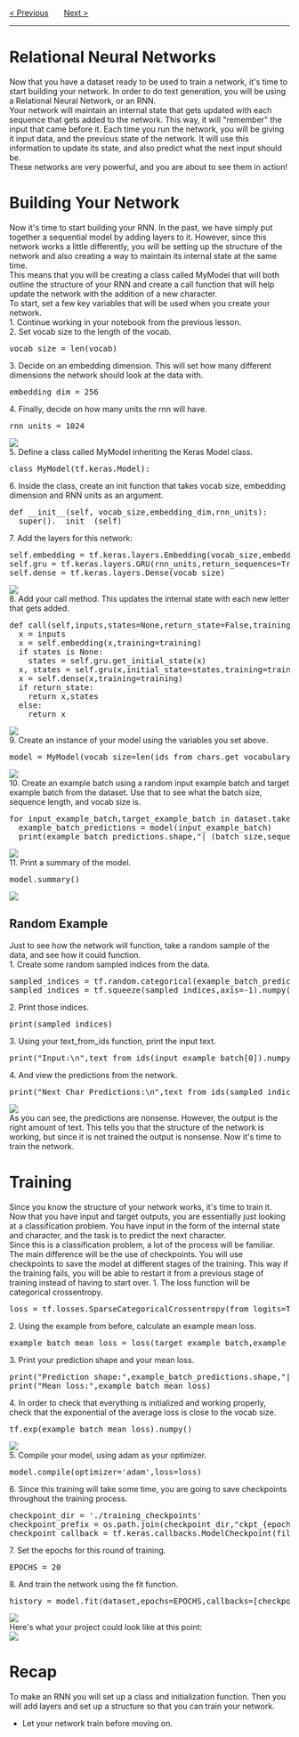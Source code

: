 <a href="/v4/Text-Generation/Text-Generation-with-RNN.md">&lt; Previous</a>
&nbsp;&nbsp;&nbsp;&nbsp;&nbsp;
<a href="/v4/Text-Generation/Generate-Text-with-RNN.md">Next &gt;</a>
<hr>
<h1>Relational Neural Networks</h1>
Now that you have a dataset ready to be used to train a network, it's time to start building your network. In order to do text generation, you will be using a Relational Neural Network, or an RNN.
<br>
Your network will maintain an internal state that gets updated with each sequence that gets added to the network. This way, it will "remember" the input that came before it. Each time you run the network, you will be giving it input data, and the previous state of the network. It will use this information to update its state, and also predict what the next input should be. 
<br>
These networks are very powerful, and you are about to see them in action!
<h1>Building Your Network</h1>
Now it's time to start building your RNN. In the past, we have simply put together a sequential model by adding layers to it. However, since this network works a little differently, you will be setting up the structure of the network and also creating a way to maintain its internal state at the same time. 
<br>
This means that you will be creating a class called MyModel that will both outline the structure of your RNN and create a call function that will help update the network with the addition of a new character.
<br>
To start, set a few key variables that will be used when you create your network.
<br>
1. Continue working in your notebook from the previous lesson.
<br>
2. Set vocab size to the length of the vocab.
<pre>vocab_size = len(vocab)</pre>
3. Decide on an embedding dimension. This will set how many different dimensions the network should look at the data with.
<pre>embedding_dim = 256</pre>
4. Finally, decide on how many units the rnn will have.
<pre>rnn_units = 1024</pre>
<img src="https://i.imgur.com/yHR5qcx.png">
<br>
5. Define a class called MyModel inheriting the Keras Model class.
<pre>class MyModel(tf.keras.Model):</pre>
6. Inside the class, create an init function that takes vocab size, embedding dimension and RNN units as an argument. 
<pre>
def __init__(self, vocab_size,embedding_dim,rnn_units):
  super().__init__(self)
</pre>
7. Add the layers for this network:
<pre>
self.embedding = tf.keras.layers.Embedding(vocab_size,embedding_dim) 
self.gru = tf.keras.layers.GRU(rnn_units,return_sequences=True,return_state=True)
self.dense = tf.keras.layers.Dense(vocab_size)
</pre>
<img src="https://i.imgur.com/QucIw70.png">
<br>
8. Add your call method. This updates the internal state with each new letter that gets added.
<pre>
def call(self,inputs,states=None,return_state=False,training=False):
  x = inputs
  x = self.embedding(x,training=training)
  if states is None:
    states = self.gru.get_initial_state(x)
  x, states = self.gru(x,initial_state=states,training=training)
  x = self.dense(x,training=training)
  if return_state:
    return x,states
  else:
    return x
</pre>
<img src="https://i.imgur.com/W441cTe.png">
<br>
9. Create an instance of your model using the variables you set above.
<pre>model = MyModel(vocab_size=len(ids_from_chars.get_vocabulary()),embedding_dim=embedding_dim,rnn_units=rnn_units)</pre>
<img src="https://i.imgur.com/rHAFgyh.png">
<br>
10. Create an example batch using a random input example batch and target example batch from the dataset. Use that to see what the batch size, sequence length, and vocab size is.
<pre>
for input_example_batch,target_example_batch in dataset.take(1): 
  example_batch_predictions = model(input_example_batch) 
  print(example_batch_predictions.shape,"| (batch_size,sequence_length,vocab_size)")
</pre>
<img src="https://i.imgur.com/Li90q0m.jpg">
<br>
11. Print a summary of the model.
<pre>model.summary()</pre>
<img src="https://i.imgur.com/F9p8SEI.png">
<h2>Random Example</h1>
Just to see how the network will function, take a random sample of the data, and see how it could function. 
<br>
1. Create some random sampled indices from the data.
<pre>
sampled_indices = tf.random.categorical(example_batch_predictions[0],num_samples=1)
sampled_indices = tf.squeeze(sampled_indices,axis=-1).numpy()
</pre>
2. Print those indices.
<pre>print(sampled_indices)</pre>
3. Using your text_from_ids function, print the input text.
<pre>print("Input:\n",text_from_ids(input_example_batch[0]).numpy())</pre>
4. And view the predictions from the network.
<pre>print("Next Char Predictions:\n",text_from_ids(sampled_indices).numpy())</pre>
<img src="https://i.imgur.com/tPf6c1d.jpg">
<br>
As you can see, the predictions are nonsense. However, the output is the right amount of text. This tells you that the structure of the network is working, but since it is not trained the output is nonsense. Now it's time to train the network.
<h1>Training</h1>
Since you know the structure of your network works, it's time to train it. Now that you have input and target outputs, you are essentially just looking at a classification problem. You have input in the form of the internal state and character, and the task is to predict the next character.
<br>
Since this is a classification problem, a lot of the process will be familiar. The main difference will be the use of checkpoints. You will use checkpoints to save the model at different stages of the training. This way if the training fails, you will be able to restart it from a previous stage of training instead of having to start over. 
1. The loss function will be categorical crossentropy.
<pre>loss = tf.losses.SparseCategoricalCrossentropy(from_logits=True)</pre>
2. Using the example from before, calculate an example mean loss.
<pre>example_batch_mean_loss = loss(target_example_batch,example_batch_predictions)</pre>
3. Print your prediction shape and your mean loss.
<pre>
print("Prediction shape:",example_batch_predictions.shape,"| (batch_size,sequence_length,vocab_size)")
print("Mean loss:",example_batch_mean_loss)
</pre>
4. In order to check that everything is initialized and working properly, check that the exponential of the average loss is close to the vocab size.
<pre>tf.exp(example_batch_mean_loss).numpy()</pre>
<img src="https://i.imgur.com/jpXJjKB.jpg">
<br>
5. Compile your model, using adam as your optimizer.
<pre>model.compile(optimizer='adam',loss=loss)</pre>
6. Since this training will take some time, you are going to save checkpoints throughout the training process. 
<pre>
checkpoint_dir = './training_checkpoints'
checkpoint_prefix = os.path.join(checkpoint_dir,"ckpt_{epoch}")
checkpoint_callback = tf.keras.callbacks.ModelCheckpoint(filepath=checkpoint_prefix,save_weights_only=True)
</pre>
7. Set the epochs for this round of training.
<pre>EPOCHS = 20</pre>
8. And train the network using the fit function.
<pre>history = model.fit(dataset,epochs=EPOCHS,callbacks=[checkpoint_callback])</pre>
<img src="https://i.imgur.com/cuSOXfy.jpg">
<br>
Here's what your project could look like at this point:
<br>
<img src="https://i.imgur.com/Rt0wcAh.png">
<h1>Recap</h1>
To make an RNN you will set up a class and initialization function. Then you will add layers and set up a structure so that you can train your network. 
<ul>
  <li>Let your network train before moving on.</li>
</ul>
